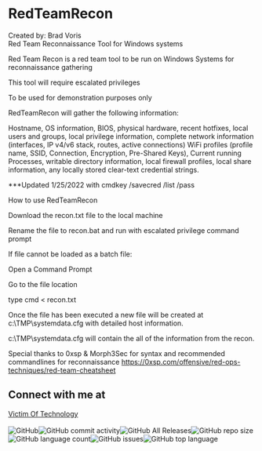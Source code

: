 # RedTeamRecon
Created by: Brad Voris<BR />
Red Team Reconnaissance Tool for Windows systems

Red Team Recon is a red team tool to be run on Windows Systems for reconnaissance gathering

This tool will require escalated privileges

To be used for demonstration purposes only

RedTeamRecon will gather the following information:

Hostname, OS information, BIOS, physical hardware, recent hotfixes, local users and groups, local privilege information, complete network information (interfaces, IP v4/v6 stack, routes, active connections) WiFi profiles (profile name, SSID, Connection, Encryption, Pre-Shared Keys), Current running Processes, writable directory information, local firewall profiles, local share information, any locally stored clear-text credential strings.

***Updated 1/25/2022 with cmdkey /savecred /list /pass

How to use RedTeamRecon

Download the recon.txt file to the local machine

Rename the file to recon.bat and run with escalated privilege command prompt

If file cannot be loaded as a batch file:

Open a Command Prompt

Go to the file location

type cmd < recon.txt 

Once the file has been executed a new file will be created at c:\TMP\systemdata.cfg with detailed host information.

c:\TMP\systemdata.cfg will contain the all of the information from the recon.

Special thanks to 0xsp & Morph3Sec for syntax and recommended commandlines for reconnaissance
https://0xsp.com/offensive/red-ops-techniques/red-team-cheatsheet

## Connect with me at
<A HREF="https://www.victimoftechnology.com">Victim Of Technology<A />
<BR /><BR />
<img alt="GitHub" src="https://img.shields.io/github/license/bvoris/RedTeamRecon"><img alt="GitHub commit activity" src="https://img.shields.io/github/commit-activity/m/bvoris/RedTeamRecon"><img alt="GitHub All Releases" src="https://img.shields.io/github/downloads/bvoris/RedTeamRecon/total"><img alt="GitHub repo size" src="https://img.shields.io/github/repo-size/bvoris/RedTeamRecon"><img alt="GitHub language count" src="https://img.shields.io/github/languages/count/bvoris/RedTeamRecon"><img alt="GitHub issues" src="https://img.shields.io/github/issues/bvoris/RedTeamRecon"><img alt="GitHub top language" src="https://img.shields.io/github/languages/top/bvoris/RedTeamRecon">
